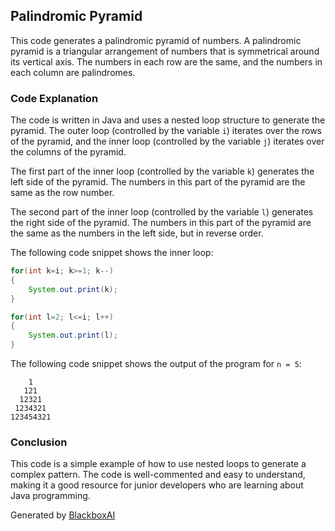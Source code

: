  ## Palindromic Pyramid

This code generates a palindromic pyramid of numbers. A palindromic pyramid is a triangular arrangement of numbers that is symmetrical around its vertical axis. The numbers in each row are the same, and the numbers in each column are palindromes.

### Code Explanation

The code is written in Java and uses a nested loop structure to generate the pyramid. The outer loop (controlled by the variable `i`) iterates over the rows of the pyramid, and the inner loop (controlled by the variable `j`) iterates over the columns of the pyramid.

The first part of the inner loop (controlled by the variable `k`) generates the left side of the pyramid. The numbers in this part of the pyramid are the same as the row number.

The second part of the inner loop (controlled by the variable `l`) generates the right side of the pyramid. The numbers in this part of the pyramid are the same as the numbers in the left side, but in reverse order.

The following code snippet shows the inner loop:

```java
for(int k=i; k>=1; k--)
{
    System.out.print(k);
}

for(int l=2; l<=i; l++)
{
    System.out.print(l);
}
```

The following code snippet shows the output of the program for `n = 5`:

```
    1
   121
  12321
 1234321
123454321
```

### Conclusion

This code is a simple example of how to use nested loops to generate a complex pattern. The code is well-commented and easy to understand, making it a good resource for junior developers who are learning about Java programming.

Generated by [BlackboxAI](https://www.blackbox.ai)